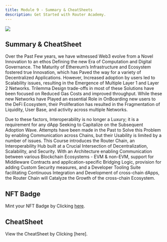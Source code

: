 ```yaml
---
title: Module 9 - Summary & CheatSheets
description: Get Started with Router Academy.
---
```


<img src="https://res.cloudinary.com/dguv1yapd/image/upload/v1729665613/router-academy-courses/hvk0jwxuvviwcyelqeqm.png" />

## Summary & CheatSheet

Over the Past Few years, we have witnessed Web3 evolve from a Novel Innovation to an ethos Defining the new Era of Computation and Digital Governance. The Maturity of Ethereum’s Infrastructure and Ecosystem fostered true Innovation, which has Paved the way for a variety of Decentralized Applications. However, Increased adoption by users led to Scalability issues, resulting in the Emergence of Multiple Layer 1 and Layer 2 Networks. Trilemma Design trade-offs in most of these Solutions have been focused on Reduced Gas Costs and improved throughput. While these new Networks have Played an essential Role in OnBoarding new users to the DeFi Ecosystem, their Proliferation has resulted in the Fragmentation of Liquidity, User Base, and activity across multiple Networks. 

Due to these factors, Interoperability is no longer a Luxury; it is a requirement for any dApp Seeking to Capitalize on the Subsequent Adoption Wave. Attempts have been made in the Past to Solve this Problem by enabling Communication across Chains, but their Usability is limited by a number of issues. This Course introduces the Router Chain, an Interoperability Hub built at a Crucial Intersection of Decentralization, Scalability, and Security. With an Architecture enabling Communication between various Blockchain Ecosystems - EVM & non-EVM, support for Middleware Contracts and application-specific Bridging Logic, provision for adding Custom Security measures, and a Developer Tooling Suite facilitating Continuous Integration and Development of cross-chain dApps, the Router Chain will Catalyze the Growth of the cross-chain Ecosystem.

## NFT Badge

Mint your NFT Badge by Clicking [here](https://router-chain-nft-badge.vercel.app).

## CheatSheet

View the CheatSheet by Clicking [here].
